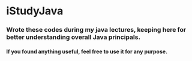 # iStudyJava
### Wrote these codes during my java lectures, keeping here for better understanding overall Java principals.
#### If you found anything useful, feel free to use it for any purpose.

